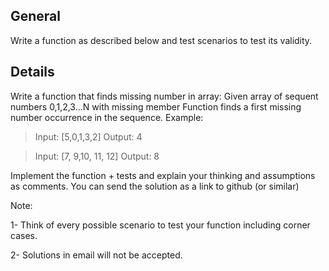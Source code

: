 ## General
Write a function as described below and test scenarios to test its validity.
## Details
Write a function that finds missing number in array:
Given array of sequent numbers 0,1,2,3...N with missing member
Function finds a first missing number occurrence in the sequence.
Example:
>Input: [5,0,1,3,2]
>Output: 4

>Input: [7, 9,10, 11, 12]
>Output: 8

Implement the function + tests and explain your thinking and assumptions as comments.
You can send the solution as a link to github (or similar)

Note:

1- Think of every possible scenario to test your function including corner cases.

2- Solutions in email will not be accepted.
